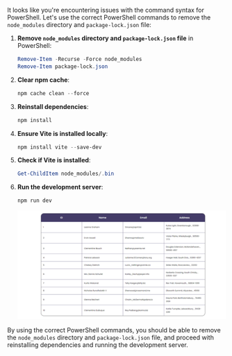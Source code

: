 It looks like you're encountering issues with the command syntax for PowerShell. Let's use the correct PowerShell commands to remove the `node_modules` directory and `package-lock.json` file:

1. **Remove `node_modules` directory and `package-lock.json` file** in PowerShell:
   ```powershell
   Remove-Item -Recurse -Force node_modules
   Remove-Item package-lock.json
   ```

2. **Clear npm cache**:
   ```powershell
   npm cache clean --force
   ```

3. **Reinstall dependencies**:
   ```powershell
   npm install
   ```

4. **Ensure Vite is installed locally**:
   ```powershell
   npm install vite --save-dev
   ```

5. **Check if Vite is installed**:
   ```powershell
   Get-ChildItem node_modules/.bin
   ```

6. **Run the development server**:
   ```powershell
   npm run dev
   ```

   ![Example Image](https://github.com/Nayankumar4986/Json-data_TO_Frontend/blob/main/1.png)



By using the correct PowerShell commands, you should be able to remove the `node_modules` directory and `package-lock.json` file, and proceed with reinstalling dependencies and running the development server.
